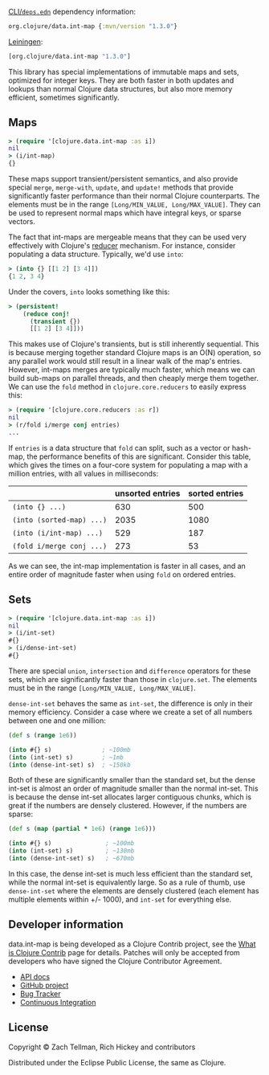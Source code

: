 [CLI/`deps.edn`](https://clojure.org/reference/deps_edn) dependency information:
```clojure
org.clojure/data.int-map {:mvn/version "1.3.0"}
```
[Leiningen](https://github.com/technomancy/leiningen):
```clj
[org.clojure/data.int-map "1.3.0"]
```

This library has special implementations of immutable maps and sets, optimized for integer keys.  They are both faster in both updates and lookups than normal Clojure data structures, but also more memory efficient, sometimes significantly.

## Maps

```clj
> (require '[clojure.data.int-map :as i])
nil
> (i/int-map)
{}
```

These maps support transient/persistent semantics, and also provide special `merge`, `merge-with`, `update`, and `update!` methods that provide significantly faster performance than their normal Clojure counterparts.  The elements must be in the range `[Long/MIN_VALUE, Long/MAX_VALUE]`.  They can be used to represent normal maps which have integral keys, or sparse vectors.

The fact that int-maps are mergeable means that they can be used very effectively with Clojure's [reducer](https://clojure.org/news/2012/05/08/reducers) mechanism.  For instance, consider populating a data structure.  Typically, we'd use `into`:

```clj
> (into {} [[1 2] [3 4]])
{1 2, 3 4}
```

Under the covers, `into` looks something like this:

```clj
> (persistent!
    (reduce conj!
      (transient {})
      [[1 2] [3 4]]))
```

This makes use of Clojure's transients, but is still inherently sequential.  This is because merging together standard Clojure maps is an O(N) operation, so any parallel work would still result in a linear walk of the map's entries.  However, int-maps merges are typically much faster, which means we can build sub-maps on parallel threads, and then cheaply merge them together.  We can use the `fold` method in `clojure.core.reducers` to easily express this:

```clj
> (require '[clojure.core.reducers :as r])
nil
> (r/fold i/merge conj entries)
...
```

If `entries` is a data structure that `fold` can split, such as a vector or hash-map, the performance benefits of this are significant.  Consider this table, which gives the times on a four-core system for populating a map with a million entries, with all values in milliseconds:

| | unsorted entries | sorted entries |
|----|------------------|-------------|
| `(into {} ...)` | 630 | 500 |
| `(into (sorted-map) ...)` | 2035 | 1080 |
| `(into (i/int-map) ...)` | 529 | 187 |
| `(fold i/merge conj ...)` | 273 | 53 |

As we can see, the int-map implementation is faster in all cases, and an entire order of magnitude faster when using `fold` on ordered entries.

## Sets

```clj
> (require '[clojure.data.int-map :as i])
nil
> (i/int-set)
#{}
> (i/dense-int-set)
#{}
```

There are special `union`, `intersection` and `difference` operators for these sets, which are significantly faster than those in `clojure.set`.  The elements must be in the range `[Long/MIN_VALUE, Long/MAX_VALUE]`.

`dense-int-set` behaves the same as `int-set`, the difference is only in their memory efficiency.  Consider a case where we create a set of all numbers between one and one million:

```clj
(def s (range 1e6))

(into #{} s)              ; ~100mb
(into (int-set) s)        ; ~1mb
(into (dense-int-set) s)  ; ~150kb
```

Both of these are significantly smaller than the standard set, but the dense int-set is almost an order of magnitude smaller than the normal int-set.  This is because the dense int-set allocates larger contiguous chunks, which is great if the numbers are densely clustered.  However, if the numbers are sparse:

```clj
(def s (map (partial * 1e6) (range 1e6)))

(into #{} s)               ; ~100mb
(into (int-set) s)         ; ~130mb
(into (dense-int-set) s)   ; ~670mb
```

In this case, the dense int-set is much less efficient than the standard set, while the normal int-set is equivalently large.  So as a rule of thumb, use `dense-int-set` where the elements are densely clustered (each element has multiple elements within +/- 1000), and `int-set` for everything else.

## Developer information

data.int-map is being developed as a Clojure Contrib project, see the
[What is Clojure Contrib](https://clojure.org/dev/contrib_libs)
page for details. Patches will only be accepted from developers who
have signed the Clojure Contributor Agreement.

* [API docs](https://clojure.github.io/data.int-map/)
* [GitHub project](https://github.com/clojure/data.int-map)
* [Bug Tracker](https://clojure.atlassian.net/browse/DIMAP)
* [Continuous Integration](https://github.com/clojure/data.int-map/actions/workflows/test.yml)

## License

Copyright © Zach Tellman, Rich Hickey and contributors

Distributed under the Eclipse Public License, the same as Clojure.
